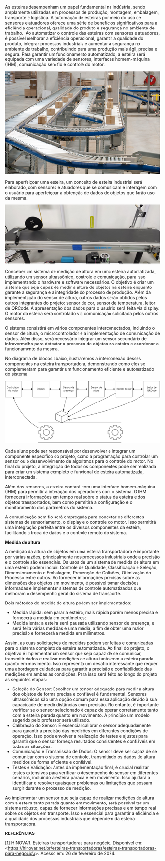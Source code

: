 As esteiras desempenham um papel fundamental na indústria, sendo amplamente utilizadas em processos de produção, montagem, embalagem, transporte e logística. A automação de esteiras por meio do uso de sensores e atuadores oferece uma série de benefícios significativos para a eficiência operacional, qualidade do produto e segurança no ambiente de trabalho.  Ao automatizar o controle das esteiras com sensores e atuadores, é possível melhorar a eficiência operacional, garantir a qualidade do produto, integrar processos industriais e aumentar a segurança no ambiente de trabalho, contribuindo para uma produção mais ágil, precisa e segura. Para garantir um funcionamento automatizado, a esteira será equipada com uma variedade de sensores, interfaces homem-máquina (IHM), comunicação sem fio e controle do motor.

![ESP32-CAM](./fig/fig1.png)

Para aperfeiçoar uma esteira, um conceito de esteira industrial será elaborado, com sensores e atuadores que se comunicam e interagem com o usuário para aperfeiçoar a obtenção de dados de objetos que farão uso da mesma.

![ESP32-CAM](./fig/fig2.jpg)

Conceber um sistema de medição de altura em uma esteira automatizada, utilizando um sensor ultrassônico, controle e comunicação, para isso implementando o hardware e software necessários. O objetivo é criar um sistema que seja capaz de medir a altura de objetos na esteira enquanto garante a segurança e a integridade do processo de produção. Além da implementação do sensor de altura, outros dados serão obtidos pelos outros integrantes do projeto: sensor de cor, sensor de temperatura, leitor de QRCode. A apresentação dos dados para o usuário será feita via display. O motor da esteira será controlado via comunicação solicitada pelos outros sensores.

O sistema consistirá em vários componentes interconectados, incluindo o sensor de altura, o microcontrolador e a implementação de comunicação de dados. Além disso, será necessário integrar um sensor secundário de infravermelho para detectar a presença de objetos na esteira e coordenar o funcionamento da mesma.

No diagrama de blocos abaixo, ilustraremos a interconexão desses componentes na esteira transportadora, demonstrando como eles se complementam para garantir um funcionamento eficiente e automatizado do sistema.

![ESP32-CAM](./fig/fig3.png)

Cada aluno pode ser responsável por desenvolver e integrar um componente específico do projeto, como a programação para controlar um sensor ou o desenvolvimento de algoritmos para o controle do motor. No final do projeto, a integração de todos os componentes pode ser realizada para criar um sistema completo e funcional de esteira automatizada, interconectada.

Além dos sensores, a esteira contará com uma interface homem-máquina (IHM) para permitir a interação dos operadores com o sistema. O IHM fornecerá informações em tempo real sobre o status da esteira e dos objetos transportados, bem como permitirá a configuração e o monitoramento dos parâmetros do sistema.

A comunicação sem fio será empregada para conectar os diferentes sistemas de sensoriamento, o display e o controle do motor. Isso permitirá uma integração perfeita entre os diversos componentes da esteira, facilitando a troca de dados e o controle remoto do sistema. 


**Medida de altura**

A medição da altura de objetos em uma esteira transportadora é importante por várias razões, principalmente nos processos industriais onde a precisão e o controle são essenciais. Os usos de um sistema de medida de altura em uma esteira podem incluir: Controle de Qualidade, Classificação e Seleção, Dimensionamento e Embalagem, Prevenção de Colisões, Otimização do Processo entre outros. Ao fornecer informações precisas sobre as dimensões dos objetos em movimento, é possível tomar decisões informadas e implementar sistemas de controle automatizados que melhoram o desempenho geral do sistema de transporte.

Dois métodos de medida de altura podem ser implementados:

*   Medida rápida: sem parar a esteira, mais rápida porém menos precisa e fornecerá a medida em centímetros;
*   Medida lenta: a esteira será pausada utilizando sensor de presença, e será feita várias medidas e uma média, a fim de obter uma maior precisão e fornecerá a medida em milímetros.

Assim, as duas solicitações de medidas podem ser feitas e comunicadas para o sistema completo da esteira automatizada. Ao final do projeto, o objetivo é implementar um sensor que seja capaz de se comunicar, transmitir dados e realizar medições de altura tanto com a esteira parada quanto em movimento. Isso representa um desafio interessante que requer uma abordagem cuidadosa para garantir a precisão e confiabilidade das medições em ambas as condições. Para isso será feito ao longo do projeto as seguintes etapas:

*   Seleção do Sensor: Escolher um sensor adequado para medir a altura dos objetos de forma precisa e confiável é fundamental. Sensores ultrassônicos são uma opção comum para essa aplicação devido à sua capacidade de medir distâncias com precisão. No entanto, é importante verificar se o sensor selecionado é capaz de operar corretamente tanto com a esteira parada quanto em movimento. A princípio um modelo sugerido pelo professor será utilizado.
*   Calibração do Sensor: É essencial calibrar o sensor adequadamente para garantir a precisão das medições em diferentes condições de operação. Isso pode envolver a realização de testes e ajustes para garantir que o sensor forneça resultados consistentes e confiáveis em todas as situações.
*   Comunicação e Transmissão de Dados: O sensor deve ser capaz de se comunicar com o sistema de controle, transmitindo os dados de altura medidos de forma eficiente e confiável.
*   Testes e Validação: Antes da implementação final, é crucial realizar testes extensivos para verificar o desempenho do sensor em diferentes cenários, incluindo a esteira parada e em movimento. Isso ajudará a identificar e resolver quaisquer problemas ou limitações que possam surgir durante o processo de medição.

Ao implementar um sensor que seja capaz de realizar medições de altura com a esteira tanto parada quanto em movimento, será possível ter um sistema robusto, capaz de fornecer informações precisas e em tempo real sobre os objetos em transporte. Isso é essencial para garantir a eficiência e a qualidade dos processos industriais que dependem da esteira transportadora.

**REFERÊNCIAS**

\[1\] HINOVAR. Esteiras transportadoras para negócio. Disponível em: &lt;https://hinovar.net.br/esteiras-transportadoras/esteiras-transportadoras-para-negocio\\&gt;. Acesso em: 26 de fevereiro de 2024.